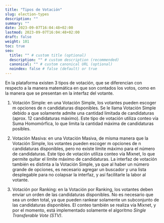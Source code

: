 ```yaml
---
title: "Tipos de Votación"
slug: election-types
description: ""
summary: ""
date: 2023-09-07T16:04:48+02:00
lastmod: 2023-09-07T16:04:48+02:00
draft: false
weight: 101
toc: true
seo:
  title: "" # custom title (optional)
  description: "" # custom description (recommended)
  canonical: "" # custom canonical URL (optional)
  noindex: false # false (default) or true
---
```

En la plataforma existen 3 tipos de votación, que se diferencian con respecto 
a la manera matemática en que son contados los votos, como en la manera que se 
presentan en la interfaz del votante.
1. Votación Simple: en una Votación Simple, los votantes pueden escoger m opciones de n candidaturas 
disponibles. Se le llama Votación Simple debido a que solamente admite una 
cantidad limitada de candidaturas (aprox. 12 candidaturas máximo). Este tipo de 
votación utiliza conteo vía Suma Homomórfica, lo que limita la cantidad máxima de 
candidaturas posibles. 

2. Votación Masiva: en una Votación Masiva, de misma manera que la Votación Simple, 
los votantes pueden escoger m opciones de n candidaturas disponibles, pero no 
existe límite máximo para el número de candidaturas. Este tipo de votación utiliza 
conteo vía Mixnet, lo que permite quitar el límite máximo de candidaturas. La 
interfaz de votación también es distinta a la Votación Simple, ya que al 
haber un número grande de opciones, es necesario agregar un buscador y una 
lista desplegable para no colapsar la interfaz, y así facilitarle la labor al 
votante.

3. Votación por Ranking: en la Votación por Ranking, los votantes deben enviar 
un orden de las candidaturas disponibles. No es necesario que sea un orden 
total, ya que pueden rankear solamente un subconjunto de las candidaturas 
disponibles. El conteo también se realiza vía Mixnet, y por el momento, está 
implementado solamente el algoritmo *Single Transferable Vote (STV)*.